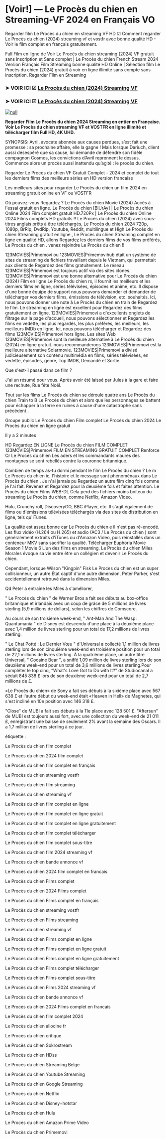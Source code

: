# [Voir!] — Le Procès du chien en Streaming-VF 2024 en Français VO
Regarder film Le Procès du chien en streaming VF HD ☑ Comment regarder Le Procès du chien (2024) streaming vf et vostfr avec bonne qualité HD - Voir le film complet en français gratuitement.

Full Film en ligne de Voir Le Procès du chien streaming (2024) VF gratuit sans inscription et Sans complet | Le Procès du chien French Stream 2024 Version Français Film Streaming bonne qualité HD Online | Sélection film Le Procès du chien (2024) gratuit à voir en ligne illimité sans compte sans inscription. Regarder Film en Streaming

### ➤ VOIR ICI ☑ [Le Procès du chien (2024) Streaming VF](https://t.co/XF7Wb3mbem)

### ➤ VOIR ICI ☑ [Le Procès du chien (2024) Streaming VF](https://t.co/XF7Wb3mbem)

[![null](https://static.wixstatic.com/media/855a25_043b5abeb4ae4d35ac003198e7fe56ed~mv2.gif)](https://t.co/XF7Wb3mbem)

**Regarder Film Le Procès du chien 2024 Streaming en entier en Française. Voir Le Procès du chien streaming VF et VOSTFR en ligne illimité et télécharger film Full HD, 4K UHD.**

SYNOPSIS: Avril, avocate abonnée aux causes perdues, s’est fait une promesse : sa prochaine affaire, elle la gagne ! Mais lorsque Dariuch, client aussi désespéré que sa cause, lui demande de défendre son fidèle compagnon Cosmos, les convictions d’Avril reprennent le dessus. Commence alors un procès aussi inattendu qu’agité : le procès du chien.

Regarder Le Procès du chien VF Gratuit Complet - 2024 et complet de tout les derniers films des meilleurs séries en HD version francaise

Les meilleurs sites pour regarder Le Procès du chien un film 2024 en streaming gratuit online en VF ou VOSTFR

Où pouvez-vous Regardez ? Le Procès du chien Movie (2024) Accès à l'essai gratuit en ligne. Le Procès du chien [BlUrAy] | Le Procès du chien Online 2024 Film complet gratuit HD.720Px | Le Procès du chien Online 2024 Films complets HD gratuits !! Le Procès du chien (2024) avec sous-titres anglais prêts à être téléchargés, Le Procès du chien 2024 720p, 1080p, BrRip, DvdRip, Youtube, Reddit, multilingue et High Le Procès du chien Streaming gratuit en ligne , Le Procès du chien Streaming complet en ligne en qualité HD, allons Regardez les derniers films de vos films préférés, Le Procès du chien . venez rejoindre Le Procès du chien !!

123MOVIES|Primemovi ou 123MOVIES|Primemovihub était un système de sites de streaming de fichiers travaillant depuis le Vietnam, qui permettait aux clients de Regardez des films gratuitement. Le réseau 123MOVIES|Primemovi est toujours actif via des sites clones. 123MOVIES|Primemovi est une bonne alternative pour Le Procès du chien (2024) Film en ligne Le Procès du chien rs, il fournit les meilleurs et les derniers films en ligne, séries télévisées, épisodes et anime, etc. Il dispose d'une bonne équipe de support nous pouvons demander et demander de télécharger vos derniers films, émissions de télévision, etc. souhaités. Ici, nous pouvons donner une note à Le Procès du chien en train de Regardez le film. Le streaming en ligne est excellent pour Regardez des films gratuitement en ligne. 123MOVIES|Primemovi a d'excellents onglets de filtrage sur la page d'accueil, nous pouvons sélectionner et Regardez les films en vedette, les plus regardés, les plus préférés, les meilleurs, les meilleurs IMDb en ligne. Ici, nous pouvons télécharger et Regardez des films 123MOVIES|Primemovi hors ligne. Les sites Web 123MOVIES|Primemovi sont la meilleure alternative à Le Procès du chien (2024) en ligne gratuit. nous recommanderons 123MOVIES|Primemovi est la meilleure alternative Solarmovie. 123MOVIES|Primemovi a divisé judicieusement son contenu multimédia en films, séries télévisées, en vedette, épisodes, genre, Top IMDB, Demandé et Sortie.

Que s'est-il passé dans ce film ?

J'ai un résumé pour vous. Après avoir été laissé par Jules à la gare et faire une rechute, Rue fête Noël.

Tout sur les films Le Procès du chien se déroule quatre ans Le Procès du chien Train to B Le Procès du chien et alors que les personnages se battent pour échapper à la terre en ruines à cause d'une catastrophe sans précédent .

Groupe public Le Procès du chien Film complet Le Procès du chien 2024 Le Procès du chien en ligne gratuit

Il y a 2 minutes

HD Regardez EN LIGNE Le Procès du chien FILM COMPLET 123MOVIES|Primemovi FILM EN STREAMING GRATUIT COMPLET Renforce Cr Le Procès du chien Les aders et les commandants maures des montagnes se sont rebellés contre la couronne britannique.

Combien de temps as-tu dormi pendant le film Le Procès du chien ? Le m Le Procès du chien ic, l'histoire et le message sont phénoménaux dans Le Procès du chien . Je n'ai jamais pu Regardez un autre film cinq fois comme je l'ai fait. Revenez et Regardez pour la deuxième fois et faites attention. Le Procès du chien Films WEB-DL Cela perd des fichiers moins boiteux du streaming Le Procès du chien, comme Netflix, Amazon Video.

Hulu, Crunchy roll, DiscoveryGO, BBC iPlayer, etc. Il s'agit également de films ou d'émissions télévisées téléchargés via des sites de distribution en ligne, tels qu'iTunes.

La qualité est assez bonne car Le Procès du chien e il n'est pas ré-encodé. Les flux vidéo (H.264 ou H.265) et audio (AC3 / Le Procès du chien ) sont généralement extraits d'iTunes ou d'Amazon Video, puis réinstallés dans un conteneur MKV sans sacrifier la qualité. Télécharger Euphoria Movie Season 1 Movie 6 L'un des films en streaming. Le Procès du chien Miles Morales évoque sa vie entre être un collégien et devenir Le Procès du chien.

Cependant, lorsque Wilson "Kingpin" Fisk Le Procès du chien est un super collisionneur, un autre État captif d'une autre dimension, Peter Parker, s'est accidentellement retrouvé dans la dimension Miles.

Qd Peter a entraîné les Miles à s'améliorer,

" Le Procès du chien " de Warner Bros a fait ses débuts au box-office britannique et irlandais avec un coup de grâce de 5 millions de livres sterling (5,9 millions de dollars), selon les chiffres de Comscore.

Au cours de son troisième week-end, " Ant-Man And The Wasp: Quantumania " de Disney est descendu d'une place à la deuxième place avec 1,4 million de livres sterling pour un total de 17,2 millions de livres sterling.

" Le Chat Potté : Le Dernier Vœu " d'Universal a collecté 1,1 million de livres sterling lors de son cinquième week-end en troisième position pour un total de 22,1 millions de livres sterling. À la quatrième place, un autre titre Universal, " Cocaine Bear ", a sniffé 1,09 million de livres sterling lors de son deuxième week-end pour un total de 3,6 millions de livres sterling.Pour compléter le top cinq, "What's Love Got to Do with It?" de Studiocanal a séduit 845 838 £ lors de son deuxième week-end pour un total de 2,7 millions de £.

«Le Procès du chien» de Sony a fait ses débuts à la sixième place avec 567 638 £ et l'autre début du week-end était «Heaven in Hell» de Magnetes, qui s'est incliné en 10e position avec 146 318 £.

"Close" de MUBI a fait ses débuts à la 11e place avec 128 501 £. "Aftersun" de MUBI est toujours aussi fort, avec une collection du week-end de 21 011 £, enregistrant une baisse de seulement 2% avant la semaine des Oscars. Il a 1,7 million de livres sterling à ce jour.

étiquette :

Le Procès du chien film complet

Le Procès du chien 2024 film complet

Le Procès du chien film complet en français

Le Procès du chien streaming vostfr

Le Procès du chien film streaming

Le Procès du chien streaming vf

Le Procès du chien film complet en ligne

Le Procès du chien film complet en ligne gratuit

Le Procès du chien film complet en ligne gratuitement

Le Procès du chien film complet télécharger

Le Procès du chien film complet sous-titre

Le Procès du chien film 2024 streaming vf

Le Procès du chien bande annonce vf

Le Procès du chien 2024 film complet en francais

Le Procès du chien Films complet

Le Procès du chien 2024 Films complet

Le Procès du chien Films complet en français

Le Procès du chien streaming vostfr

Le Procès du chien Films streaming

Le Procès du chien streaming vf

Le Procès du chien Films complet en ligne

Le Procès du chien Films complet en ligne gratuit

Le Procès du chien Films complet en ligne gratuitement

Le Procès du chien Films complet télécharger

Le Procès du chien Films complet sous-titre

Le Procès du chien Films 2024 streaming vf

Le Procès du chien bande annonce vf

Le Procès du chien 2024 Films complet en francais

Le Procès du chien film complet 2024

Le Procès du chien allocine fr

Le Procès du chien critique

Le Procès du chien Sokrostream

Le Procès du chien HDss

Le Procès du chien Streaming Belge

Le Procès du chien Youtube Streaming

Le Procès du chien Google Streaming

Le Procès du chien Netflix

Le Procès du chien Disney+hotstar

Le Procès du chien Hulu

Le Procès du chien Amazon Prime Video

Le Procès du chien Primemovi

